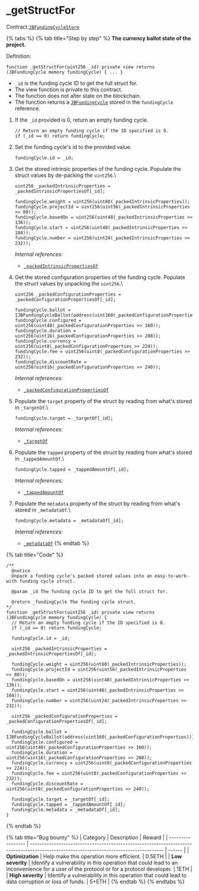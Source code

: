# \_getStructFor

Contract:[`JBFundingCycleStore`](../)​

{% tabs %}
{% tab title="Step by step" %}
**The currency ballot state of the project.**

Definition:

```solidity
function _getStructFor(uint256 _id) private view returns (JBFundingCycle memory fundingCycle) { ... }
```

* `_id` is the funding cycle ID to get the full struct for.
* The view function is private to this contract.
* The function does not alter state on the blockchain.
* The function returns a [`JBFundingCycle`](../../../data-structures/jbfundingcycle.md) stored in the `fundingCycle` reference.



1.  If the `_id` provided is 0, return an empty funding cycle.

    ```solidity
    // Return an empty funding cycle if the ID specified is 0.
    if (_id == 0) return fundingCycle;
    ```


2.  Set the funding cycle's id to the provided value.

    ```solidity
    fundingCycle.id = _id;
    ```


3.  Get the stored intrinsic properties of the funding cycle. Populate the struct values by de-packing the `uint256`.\

    ```solidity
    uint256 _packedIntrinsicProperties = _packedIntrinsicPropertiesOf[_id];

    fundingCycle.weight = uint256(uint80(_packedIntrinsicProperties));
    fundingCycle.projectId = uint256(uint56(_packedIntrinsicProperties >> 80));
    fundingCycle.basedOn = uint256(uint48(_packedIntrinsicProperties >> 136));
    fundingCycle.start = uint256(uint48(_packedIntrinsicProperties >> 184));
    fundingCycle.number = uint256(uint24(_packedIntrinsicProperties >> 232));
    ```

    _Internal references:_

    * [`_packedIntrinsicPropertiesOf`](../properties/\_packedintrinsicpropertiesof.md)



4.  Get the stored configuration properties of the funding cycle. Populate the struct values by unpacking the `uint256`.\

    ```solidity
    uint256 _packedConfigurationProperties = _packedConfigurationPropertiesOf[_id];
      
    fundingCycle.ballot = IJBFundingCycleBallot(address(uint160(_packedConfigurationProperties)));
    fundingCycle.configured = uint256(uint48(_packedConfigurationProperties >> 160));
    fundingCycle.duration = uint256(uint16(_packedConfigurationProperties >> 208));
    fundingCycle.currency = uint256(uint8(_packedConfigurationProperties >> 224));
    fundingCycle.fee = uint256(uint8(_packedConfigurationProperties >> 232));
    fundingCycle.discountRate = uint256(uint16(_packedConfigurationProperties >> 240));
    ```

    _Internal references:_

    * [`_packedConfigurationPropertiesOf`](../properties/\_packedconfigurationpropertiesof.md)



5.  Populate the `target` property of the struct by reading from what's stored in `_targetOf`.\

    ```solidity
    fundingCycle.target = _targetOf[_id];
    ```

    _Internal references:_

    * [`_targetOf`](../properties/\_targetof.md)



6.  Populate the `tapped` property of the struct by reading from what's stored in `_tappedAmountOf`.\

    ```solidity
    fundingCycle.tapped = _tappedAmountOf[_id];
    ```

    _Internal references:_

    * [`_tappedAmountOf`](../properties/\_targetof.md)



7.  Populate the `metadata` property of the struct by reading from what's stored in `_metadataOf`.\

    ```solidity
    fundingCycle.metadata = _metadataOf[_id];
    ```

    _Internal references:_

    * [`_metadataOf`](../properties/\_metadataof.md)
{% endtab %}

{% tab title="Code" %}
```solidity
/**
  @notice 
  Unpack a funding cycle's packed stored values into an easy-to-work-with funding cycle struct.

  @param _id The funding cycle ID to get the full struct for.

  @return _fundingCycle The funding cycle struct.
*/
function _getStructFor(uint256 _id) private view returns (JBFundingCycle memory fundingCycle) {
  // Return an empty funding cycle if the ID specified is 0.
  if (_id == 0) return fundingCycle;

  fundingCycle.id = _id;

  uint256 _packedIntrinsicProperties = _packedIntrinsicPropertiesOf[_id];

  fundingCycle.weight = uint256(uint80(_packedIntrinsicProperties));
  fundingCycle.projectId = uint256(uint56(_packedIntrinsicProperties >> 80));
  fundingCycle.basedOn = uint256(uint48(_packedIntrinsicProperties >> 136));
  fundingCycle.start = uint256(uint48(_packedIntrinsicProperties >> 184));
  fundingCycle.number = uint256(uint24(_packedIntrinsicProperties >> 232));

  uint256 _packedConfigurationProperties = _packedConfigurationPropertiesOf[_id];
  
  fundingCycle.ballot = IJBFundingCycleBallot(address(uint160(_packedConfigurationProperties)));
  fundingCycle.configured = uint256(uint48(_packedConfigurationProperties >> 160));
  fundingCycle.duration = uint256(uint16(_packedConfigurationProperties >> 208));
  fundingCycle.currency = uint256(uint8(_packedConfigurationProperties >> 224));
  fundingCycle.fee = uint256(uint8(_packedConfigurationProperties >> 232));
  fundingCycle.discountRate = uint256(uint8(_packedConfigurationProperties >> 240));
  
  fundingCycle.target = _targetOf[_id];
  fundingCycle.tapped = _tappedAmountOf[_id];
  fundingCycle.metadata = _metadataOf[_id];
}
```
{% endtab %}

{% tab title="Bug bounty" %}
| Category          | Description                                                                                                                            | Reward |
| ----------------- | -------------------------------------------------------------------------------------------------------------------------------------- | ------ |
| **Optimization**  | Help make this operation more efficient.                                                                                               | 0.5ETH |
| **Low severity**  | Identify a vulnerability in this operation that could lead to an inconvenience for a user of the protocol or for a protocol developer. | 1ETH   |
| **High severity** | Identify a vulnerability in this operation that could lead to data corruption or loss of funds.                                        | 5+ETH  |
{% endtab %}
{% endtabs %}

